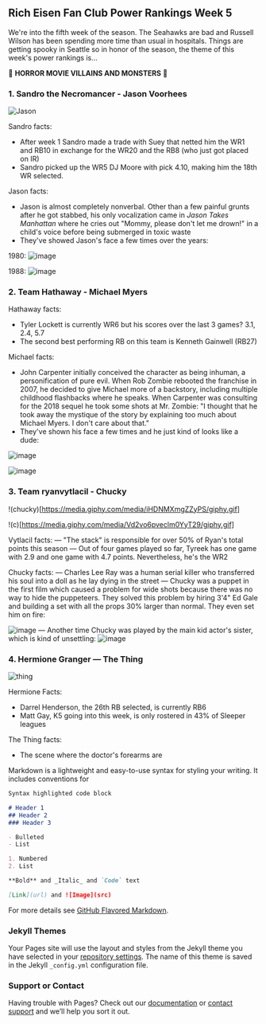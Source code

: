 ## Rich Eisen Fan Club Power Rankings Week 5

We're into the fifth week of the season. The Seahawks are bad and Russell Wilson has been spending more time than usual in hospitals. Things are getting spooky in Seattle so in honor of the season, the theme of this week's power rankings is...

🎃 **HORROR MOVIE VILLAINS AND MONSTERS** 🎃

### 1. Sandro the Necromancer - Jason Voorhees

![Jason](https://user-images.githubusercontent.com/1719695/136672783-8fc4ba4c-2948-40cb-ade4-4f4e88ad523d.png)

Sandro facts:
- After week 1 Sandro made a trade with Suey that netted him the WR1 and RB10 in exchange for the WR20 and the RB8 (who just got placed on IR)
- Sandro picked up the WR5 DJ Moore with pick 4.10, making him the 18th WR selected.

Jason facts:
- Jason is almost completely nonverbal. Other than a few painful grunts after he got stabbed, his only vocalization came in *Jason Takes Manhattan* where he cries out "Mommy, please don't let me drown!" in a child's voice before being submerged in toxic waste
- They've showed Jason's face a few times over the years:

1980:
![image](https://user-images.githubusercontent.com/1719695/136672887-35f32ec3-366d-4116-9786-795f4113ad1b.png)

1988:
![image](https://user-images.githubusercontent.com/1719695/136672900-49220d81-6481-4f24-a52a-8861af3fb4e9.png)

### 2. Team Hathaway - Michael Myers

Hathaway facts:
- Tyler Lockett is currently WR6 but his scores over the last 3 games? 3.1, 2.4, 5.7
- The second best performing RB on this team is Kenneth Gainwell (RB27)

Michael facts:
- John Carpenter initially conceived the character as being inhuman, a personification of pure evil. When Rob Zombie rebooted the franchise in 2007, he decided to give Michael more of a backstory, including multiple childhood flashbacks where he speaks. When Carpenter was consulting for the 2018 sequel he took some shots at Mr. Zombie: "I thought that he took away the mystique of the story by explaining too much about Michael Myers. I don't care about that."
- They've shown his face a few times and he just kind of looks like a dude:

![image](https://user-images.githubusercontent.com/1719695/136673007-fdd98a75-6c87-464f-9520-ccef3a58d67b.png)

![image](https://user-images.githubusercontent.com/1719695/136673019-e1f5532e-8391-402f-bb8c-43b30da382f7.png)

### 3. Team ryanvytlacil - Chucky

!(chucky)[https://media.giphy.com/media/iHDNMXmgZZyPS/giphy.gif]

!(c)[https://media.giphy.com/media/Vd2vo6pveclm0YyT29/giphy.gif]

Vytlacil facts:
 — "The stack" is responsible for over 50% of Ryan's total points this season 
 — Out of four games played so far, Tyreek has one game with 2.9 and one game with 4.7 points. Nevertheless, he's the WR2 

Chucky facts: — Charles Lee Ray was a human serial killer who transferred his soul into a doll as he lay dying in the street 
— Chucky was a puppet in the first film which caused a problem for wide shots because there was no way to hide the puppeteers. They solved this problem by hiring 3'4" Ed Gale and building a set with all the props 30% larger than normal. They even set him on fire: 

![image](https://user-images.githubusercontent.com/1719695/136673138-e0e1fc97-b8bd-46ad-946d-6519b253ad6f.png)
— Another time Chucky was played by the main kid actor's sister, which is kind of unsettling: 
![image](https://user-images.githubusercontent.com/1719695/136673155-8d1376a1-62d3-4a15-9ca1-ddc067f76242.png)

### 4. Hermione Granger — The Thing

![thing](https://media0.giphy.com/media/IhNzvlaWhuOE1ZwMoE/giphy.gif)

Hermione Facts:
- Darrel Henderson, the 26th RB selected, is currently RB6
- Matt Gay, K5 going into this week, is only rostered in 43% of Sleeper leagues

The Thing facts:
- The scene where the doctor's forearms are 



Markdown is a lightweight and easy-to-use syntax for styling your writing. It includes conventions for

```markdown
Syntax highlighted code block

# Header 1
## Header 2
### Header 3

- Bulleted
- List

1. Numbered
2. List

**Bold** and _Italic_ and `Code` text

[Link](url) and ![Image](src)
```

For more details see [GitHub Flavored Markdown](https://guides.github.com/features/mastering-markdown/).

### Jekyll Themes

Your Pages site will use the layout and styles from the Jekyll theme you have selected in your [repository settings](https://github.com/jgross206/refc/settings/pages). The name of this theme is saved in the Jekyll `_config.yml` configuration file.

### Support or Contact

Having trouble with Pages? Check out our [documentation](https://docs.github.com/categories/github-pages-basics/) or [contact support](https://support.github.com/contact) and we’ll help you sort it out.
